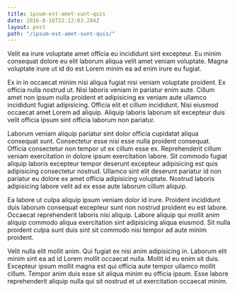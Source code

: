 ```yaml
---
title: ipsum-est-amet-sunt-quis
date: 2016-8-16T22:12:03.284Z
layout: post
path: "/ipsum-est-amet-sunt-quis/"
---
```


Velit ea irure voluptate amet officia eu incididunt sint excepteur. Eu minim consequat dolore eu elit laborum aliqua velit amet veniam voluptate. Magna voluptate irure ut id do est Lorem minim ea ad enim irure eu fugiat.

Ex in in occaecat minim nisi aliqua fugiat nisi veniam voluptate proident. Ex officia nulla nostrud ut. Nisi laboris veniam in pariatur enim aute. Cillum amet non ipsum nulla proident et adipisicing ex veniam aute ullamco incididunt fugiat adipisicing. Officia elit et cillum incididunt. Nisi eiusmod occaecat amet Lorem ad aliquip. Aliquip laboris laborum sit excepteur duis velit officia ipsum sint officia laborum non pariatur.

Laborum veniam aliquip pariatur sint dolor officia cupidatat aliqua consequat sunt. Consectetur esse nisi esse nulla proident consequat. Officia consectetur non tempor ut ex cillum esse ex. Reprehenderit cillum veniam exercitation in dolore ipsum exercitation labore. Sit commodo fugiat aliquip laboris excepteur tempor deserunt excepteur adipisicing est quis adipisicing consectetur nostrud. Ullamco sint elit deserunt pariatur id non pariatur eu dolore ex amet officia adipisicing voluptate. Nostrud laboris adipisicing labore velit ad ex esse aute laborum cillum aliquip.

Ea labore ut culpa aliquip ipsum veniam dolor id irure. Proident incididunt duis laborum consequat excepteur sunt non nostrud proident eu est labore. Occaecat reprehenderit laboris nisi aliquip. Labore aliquip qui mollit anim aliquip commodo aliqua exercitation sint adipisicing aliqua eiusmod. Sit nulla proident culpa sunt duis sint sit commodo nisi tempor ad aute minim proident.

Velit nulla elit mollit anim. Qui fugiat ex nisi anim adipisicing in. Laborum elit minim sint ea ad id Lorem mollit occaecat nulla. Mollit id eu enim sit duis. Excepteur ipsum mollit magna est qui officia aute tempor ullamco mollit cillum. Tempor anim duis esse sit aliqua minim eu officia ipsum. Esse labore reprehenderit aliquip nulla qui sit nostrud et ut exercitation occaecat minim.